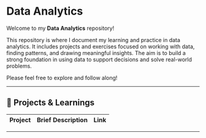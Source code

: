 # Data Analytics

Welcome to my **Data Analytics** repository!

This repository is where I document my learning and practice in data analytics. It includes projects and exercises focused on working with data, finding patterns, and drawing meaningful insights. The aim is to build a strong foundation in using data to support decisions and solve real-world problems.

Please feel free to explore and follow along!

---

## 📂 Projects & Learnings

| Project | Brief Description | Link |
|--------|-------------|------|

---
